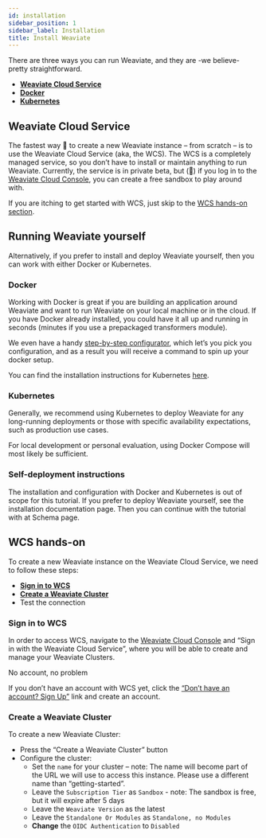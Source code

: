 ```yaml
---
id: installation
sidebar_position: 1
sidebar_label: Installation
title: Install Weaviate
---
```


<badges></badges>

There are three ways you can run Weaviate, and they are -we believe- pretty straightforward.

* [**Weaviate Cloud Service**](#weaviate-cloud-service)
* [**Docker**](#docker)
* [**Kubernetes**](#kubernetes)

## Weaviate Cloud Service

The fastest way 🚀 to create a new Weaviate instance – from scratch – is to use the Weaviate Cloud Service (aka, the WCS). The WCS is a completely managed service, so you don’t have to install or maintain anything to run Weaviate. Currently, the service is in private beta, but (🤫) if you log in to the [Weaviate Cloud Console](https://console.semi.technology/), you can create a free sandbox to play around with.

If you are itching to get started with WCS, just skip to the [WCS hands-on section](#wcs-hands-on).

## Running Weaviate yourself

Alternatively, if you prefer to install and deploy Weaviate yourself, then you can work with either Docker or Kubernetes.

### Docker

Working with Docker is great if you are building an application around Weaviate and want to run Weaviate on your local machine or in the cloud. If you have Docker already installed, you could have it all up and running in seconds (minutes if you use a prepackaged transformers module).

We even have a handy [step-by-step configurator](https://weaviate.io/developers/weaviate/current/installation/docker-compose.html#configurator), which let’s you pick you configuration, and as a result you will receive a command to spin up your docker setup.

You can find the installation instructions for Kubernetes [here](https://weaviate.io/developers/weaviate/current/installation/docker-compose.html#configurator).

### Kubernetes

Generally, we recommend using Kubernetes to deploy Weaviate for any long-running deployments or those with specific availability expectations, such as production use cases.

For local development or personal evaluation, using Docker Compose will most likely be sufficient.

### Self-deployment instructions

The installation and configuration with Docker and Kubernetes is out of scope for this tutorial. If you prefer to deploy Weaviate yourself, see the installation documentation page. Then you can continue with the tutorial with at Schema page.

## WCS hands-on

To create a new Weaviate instance on the Weaviate Cloud Service, we need to follow these steps:

* [**Sign in to WCS**](#sign-in-to-wcs)
* [**Create a Weaviate Cluster**](#create-a-weaviate-cluster)
* Test the connection

### Sign in to WCS

In order to access WCS, navigate to the [Weaviate Cloud Console](https://console.semi.technology/) and “Sign in with the Weaviate Cloud Service”, where you will be able to create and manage your Weaviate Clusters.

No account, no problem

If you don’t have an account with WCS yet, click the [“Don’t have an account? Sign Up”](https://auth.wcs.api.semi.technology/auth/realms/SeMI/protocol/openid-connect/registrations?client_id=wcs&response_type=code&redirect_uri=https://console.semi.technology/console/wcs) link and create an account.

### Create a Weaviate Cluster

To create a new Weaviate Cluster:

* Press the “Create a Weaviate Cluster” button
* Configure the cluster:
    * Set the `name` for your cluster – note: The name will become part of the URL we will use to access this instance. Please use a different name than “getting-started”.
    * Leave the `Subscription Tier` as `Sandbox` - note: The sandbox is free, but it will expire after 5 days
    * Leave the `Weaviate Version` as the latest
    * Leave the `Standalone Or Modules` as `Standalone, no Modules`
    * **Change** the `OIDC Authentication` to `Disabled`